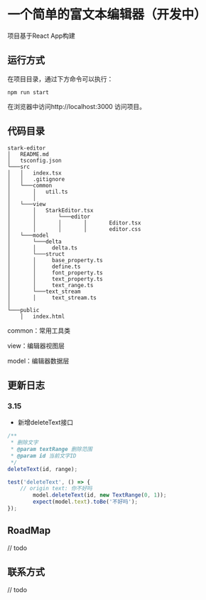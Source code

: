 # 一个简单的富文本编辑器（开发中）

项目基于React App构建

## 运行方式

在项目目录，通过下方命令可以执行：

```
npm run start
```

在浏览器中访问http://localhost:3000 访问项目。

## 代码目录

```
stark-editor
│   README.md
│   tsconfig.json    
└───src
│   │   index.tsx
│   │   .gitignore
│   └───common
│       │   util.ts
│       │   
│   └───view
│       │   StarkEditor.tsx
│       │       └───editor
│       │       │       │       Editor.tsx
│       │       │       │       editor.css
│   └───model
│       └───delta
│       │     delta.ts
│       └───struct
│       │     base_property.ts
│       │     define.ts
│       │     font_property.ts
│       │     text_property.ts
│       │     text_range.ts
│       └───text_stream
│       │     text_stream.ts
│   
└───public
    │   index.html
```

common：常用工具类

view：编辑器视图层

model：编辑器数据层

## 更新日志

### 3.15

- 新增deleteText接口

```typescript
/**
 * 删除文字
 * @param textRange 删除范围
 * @param id 当前文字ID
 */
deleteText(id, range);

test('deleteText', () => {
    // origin text: 你不好吗
		model.deleteText(id, new TextRange(0, 1));
		expect(model.text).toBe('不好吗');
});
```

## RoadMap

// todo

## 联系方式

// todo
